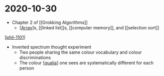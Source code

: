 # 2020-10-30

- Chapter 2 of [[Grokking Algorithms]]
  - [[Array]]s, [[linked list]]s, [[computer memory]], and [[selection sort]]

[[phil-1101]]

- Inverted spectrum thought experiment
  - Two people sharing the same colour vocabulary and colour discriminations
  - The colour [[qualia]] one sees are systematically different for each person

[//begin]: # "Autogenerated link references for markdown compatibility"
[grokking-algorithms]: grokking-algorithms "Grokking Algorithms"
[array]: array "Array"
[linked-list]: linked-list "Linked List"
[computer-memory]: computer-memory "Computer Memory"
[selection-sort]: selection-sort "Selection Sort"
[phil-1101]: phil-1101 "PHIL 1101 - Intro to Philosophy: Knowledge and Reality"
[qualia]: qualia "Qualia"
[//end]: # "Autogenerated link references"